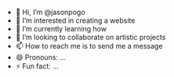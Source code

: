 - 👋 Hi, I’m @jasonpogo
- 👀 I’m interested in creating a website
- 🌱 I’m currently learning how
- 💞️ I’m looking to collaborate on artistic projects
- 📫 How to reach me is to send me a message
- 😄 Pronouns: ...
- ⚡ Fun fact: ...

<!---
jasonpogo/jasonpogo is a ✨ special ✨ repository because its `README.md` (this file) appears on your GitHub profile.
You can click the Preview link to take a look at your changes.
--->
